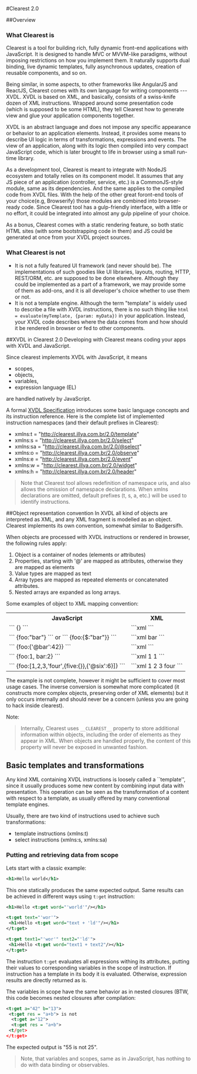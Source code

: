 #Clearest 2.0

##Overview
### What Clearest is
Clearest is a tool for building rich, fully dynamic front-end applications with JavaScript. It is designed to handle MVC or MVVM-like paradigms, without imposing restrictions on how you implement them. It naturally supports dual binding, live dynamic templates, fully asynchronous updates, creation of reusable components, and so on. 

Being similar, in some aspects, to other frameworks like AngularJS and ReactJS, Clearest comes with its own language for writing components --- XVDL. XVDL is based on XML, and basically, consists of a swiss-knife dozen of XML instructions. Wrapped around some presentation code (which is supposed to be some HTML), they tell Clearest how to generate view and glue your application components together. 

XVDL is an abstract language and does not impose any specific appearance or behavior to an application elements. Instead, it provides some means to describe UI logic in terms of  transformations, expressions and events. The view of an application, along with its logic then compiled into very compact JavaScript code, which is later brought to life in browser using a small run-time library.

As a development tool, Clearest is meant to integrate with NodeJS ecosystem and totally relies on its component model. It assumes that any JS piece of an application (controller, service, etc.) is a CommonJS-style module, same as its dependencies. And the same applies to the compiled code from XVDL files. With the help of the other great foront-end tools of your choice(e.g, Browserify) those modules are combined into browser-ready code. Since Clearest tool has a gulp-friendly interface, with a little or no effort, it could be integrated into almost any gulp pipeline of your choice.

As a bonus, Clearest comes with a static rendering feature, so both static HTML sites (with some bootstrapping code in them) and JS could be generated at once from your XVDL project sources.

### What Clearest is not
* It is not a fully featured UI framework (and never should be). The implementations of such goodies like UI libraries, layouts, routing, HTTP, REST/ORM, etc. are supposed to be done elsewhere. Although they could be implemented as a part of a framework, we may provide some of them as add-ons, and it is all developer's choice whether to use them or not.
* It is not a template engine. Although the term "template" is widely used to describe a file with XVDL instructions, there is no such thing like 
```html = evaluate(myTemplate, {param: myData})```
in your application. Instead, your XVDL code describes where the data comes from and how should it be rendered in browser or fed to other components.




##XVDL in Clearest 2.0
Developing with Clearest means coding your apps with XVDL and JavaScript.

Since clearest implements XVDL with JavaScript, it means 

* scopes, 
* objects, 
* variables,
* expression language (EL) 
 
are handled natively by JavaScript. 

A formal [XVDL Specification](xvdl.md) introduces some basic language concepts and its instruction reference. Here is the complete list of implemented instruction namespaces (and their default prefixes in Clearest):

* xmlns:t = "http://clearest.illya.com.br/2.0/template"
* xmlns:s = "http://clearest.illya.com.br/2.0/select"
* xmlns:sa = "http://clearest.illya.com.br/2.0/@select"
* xmlns:o = "http://clearest.illya.com.br/2.0/observe"
* xmlns:e = "http://clearest.illya.com.br/2.0/event"
* xmlns:w = "http://clearest.illya.com.br/2.0/widget"
* xmlns:h = "http://clearest.illya.com.br/2.0/header"

> Note that Clearest tool allows redefinition of namespace uris, and also allows the omission of namespace declarations. When xmlns declarations are omitted, default prefixes (t, s, a, etc.) will be used to identify instructions.

##Object representation convention
In XVDL all kind of objects are interpreted as XML, and any XML fragment is modelled as an object. Clearest implements its own convention, somewhat similar to Badgersifh. 

When objects are processed with XVDL instructions or rendered in browser, the following rules apply:

1. Object is a container of nodes (elements or attributes)  
2. Properties, starting with '@' are mapped as attributes, otherwise they are mapped as elements
3. Value types are mapped as text
4. Array types are mapped as repeated elements or concatenated attributes. 
5. Nested arrays are expanded as long arrays.

Some examples of object to XML mapping convention:


<table>
<tr>
<th>
JavaScript 
</th>
<th>
XML
</th>
</tr>
<tr>
<td>
```
{}
```
</td>
<td>
```xml
<!-- nothing --->
```
</td>
</tr>

<tr>
<td>
```
{foo:"bar"}
```
or
```
{foo:{$:"bar"}}
```
</td>
<td>
```xml
<foo>bar</foo>
```
</td>
</tr>

<tr>
<td>
```
{foo:{'@bar':42}}
```
</td>
<td>
```xml
<foo bar="42"/>
```
</td>
</tr>

<tr>
<td>
```
{foo:1, bar:2}
```
</td>
<td>
```xml
<foo>1</foo>
<bar>1</bar>
```
</td>
</tr>

<tr>
<td>
```
{foo:[1,2,3,'four',{five:{}},{'@six':6}]}
```
</td>
<td>
```xml
<foo>1</foo>
<foo>2</foo>
<foo>3</foo>
<foo>four</foo>
<foo><five/></foo>
<foo six="6"/>
```
</td>
</tr>
</table>

The example is not complete, however it might be sufficient to cover most usage cases. The inverse conversion is somewhat more complicated (it constructs more complex objects, preserving order of XML elements) but it only occurs internally and should never be a concern (unless you are going to hack inside clearest). 

Note:
> Internally, Clearest uses ```__CLEAREST__``` property to store additional information within objects, including the order of elements as they appear in XML. When objects are handled properly, the content of this property will never be exposed in unwanted fashion. 

  
## Basic templates and transformations
Any kind XML containing XVDL instructions is loosely called a ``template'', since it usually produces some new content by combining input data with presentation. This operation can be seen as the transformation of a content with respect to a template, as usually offered by many conventional template engines.

Usually, there are two kind of instructions used to achieve such transformations:

* template instructions (xmlns:t)
* select instructions (xmlns:s, xmlns:sa)

### Putting and retrieving data from scope
Lets start with a classic example:

```xml
<h1>Hello world</h1>
```

This one statically produces the same expected output. 
Same results can be achieved in different ways using ```t:get``` instruction:

```xml
<h1>Hello <t:get word="'world'"/></h1>
```

```xml
<t:get text="'wor'">
 <h1>Hello <t:get word="text + 'ld'"/></h1>
</t:get>
```

```xml
<t:get text1="'wor'" text2="'ld'">
 <h1>Hello <t:get word="text1 + text2"/></h1>
</t:get>
```

The instruction ```t:get``` evaluates all expressions withing its attributes, putting their values to corresponding variables in the scope of instruction. If instruction has a template in its body it is evaluated. Otherwise, expression results are directly returned as is.

The variables in scope have the same behavior as in nested closures (BTW, this code becomes nested closures after compilation:
```xml
<t:get a="42" b="13">
 <t:get res = "a+b"> is not
  <t:get a="12">
  <t:get res = "a+b">
 <t/get>
</t:get>
```
The expected output is "55 is not 25".

> Note, that variables and scopes, same as in JavaScript, has nothing to do with data binding or observables. 









